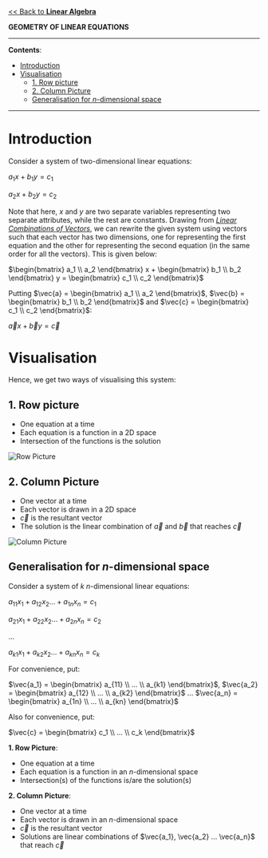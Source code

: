 <head>
  <script>
    MathJax = {
      tex: {
        inlineMath: [['$', '$']]
      }
    };
  </script>
  <script id="MathJax-script" async
    src="https://cdn.jsdelivr.net/npm/mathjax@3/es5/tex-chtml.js">
  </script>
</head>

[<< Back to **Linear Algebra**](https://pranigopu.github.io/mathematics/linear-algebra)

**GEOMETRY OF LINEAR EQUATIONS**

---

**Contents**:

- [Introduction](#introduction)
- [Visualisation](#visualisation)
  - [1. Row picture](#1-row-picture)
  - [2. Column Picture](#2-column-picture)
  - [Generalisation for $n$-dimensional space](#generalisation-for-n-dimensional-space)

---

# Introduction
Consider a system of two-dimensional linear equations:

$a_1x + b_1y = c_1$

$a_2x + b_2y = c_2$

Note that here, $x$ and $y$ are two separate variables representing two separate attributes, while the rest are constants. Drawing from [_Linear Combinations of Vectors_](https://pranigopu.github.io/mathematics/linear-algebra/linear-combos-of-vectors.html), we can rewrite the given system using vectors such that each vector has two dimensions, one for representing the first equation and the other for representing the second equation (in the same order for all the vectors). This is given below:

$\begin{bmatrix} a_1 \\ a_2 \end{bmatrix} x + \begin{bmatrix} b_1 \\ b_2 \end{bmatrix} y = \begin{bmatrix} c_1 \\ c_2 \end{bmatrix}$

Putting $\vec{a} = \begin{bmatrix} a_1 \\ a_2 \end{bmatrix}$, $\vec{b} = \begin{bmatrix} b_1 \\ b_2 \end{bmatrix}$ and $\vec{c} = \begin{bmatrix} c_1 \\ c_2 \end{bmatrix}$:

$\vec{a} x + \vec{b} y = \vec{c}$

# Visualisation
Hence, we get two ways of visualising this system:

## 1. Row picture

- One equation at a time
- Each equation is a function in a 2D space
- Intersection of the functions is the solution

![Row Picture](https://pranigopu.github.io/mathematics/linear-algebra/images/geometry-of-linear-equations--row-picture.png)

## 2. Column Picture

- One vector at a time
- Each vector is drawn in a 2D space
- $\vec{c}$ is the resultant vector
- The solution is the linear combination of $\vec{a}$ and $\vec{b}$ that reaches $\vec{c}$

![Column Picture](https://pranigopu.github.io/mathematics/linear-algebra/images/geometry-of-linear-equations--column-picture.png)

## Generalisation for $n$-dimensional space
Consider a system of $k$ $n$-dimensional linear equations:

$a_{11}x_1 + a_{12}x_2 ... + a_{1n}x_n = c_1$

$a_{21}x_1 + a_{22}x_2 ... + a_{2n}x_n = c_2$

...

$a_{k1}x_1 + a_{k2}x_2 ... + a_{kn}x_n = c_k$

For convenience, put:

$\vec{a_1} = \begin{bmatrix} a_{11} \\ ... \\ a_{k1} \end{bmatrix}$, $\vec{a_2} = \begin{bmatrix} a_{12} \\ ... \\ a_{k2} \end{bmatrix}$ ... $\vec{a_n} = \begin{bmatrix} a_{1n} \\ ... \\ a_{kn} \end{bmatrix}$

Also for convenience, put:

$\vec{c} = \begin{bmatrix} c_1 \\ ... \\ c_k \end{bmatrix}$

**1. Row Picture**:

- One equation at a time
- Each equation is a function in an $n$-dimensional space
- Intersection(s) of the functions is/are the solution(s)

**2. Column Picture**:

- One vector at a time
- Each vector is drawn in an $n$-dimensional space
- $\vec{c}$ is the resultant vector
- Solutions are linear combinations of $\vec{a_1}, \vec{a_2} ... \vec{a_n}$ that reach $\vec{c}$